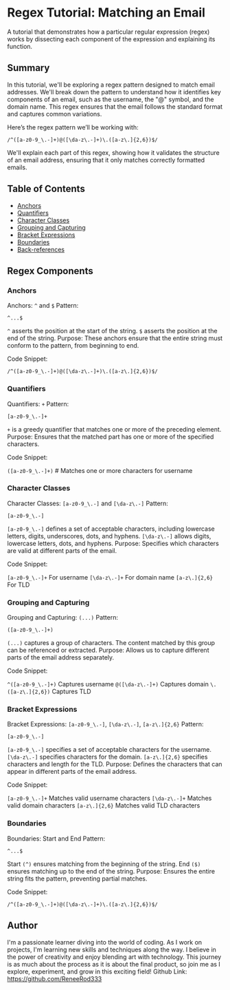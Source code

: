 # Regex Tutorial: Matching an Email

A tutorial that demonstrates how a particular regular expression (regex) works by dissecting each component of the expression and explaining its function.

## Summary

In this tutorial, we'll be exploring a regex pattern designed to match email addresses. We'll break down the pattern to understand how it identifies key components of an email, such as the username, the "@" symbol, and the domain name. This regex ensures that the email follows the standard format and captures common variations.

Here’s the regex pattern we’ll be working with:

`/^([a-z0-9_\.-]+)@([\da-z\.-]+)\.([a-z\.]{2,6})$/`

We'll explain each part of this regex, showing how it validates the structure of an email address, ensuring that it only matches correctly formatted emails.

## Table of Contents

- [Anchors](#anchors)
- [Quantifiers](#quantifiers)
- [Character Classes](#character-classes)
- [Grouping and Capturing](#grouping-and-capturing)
- [Bracket Expressions](#bracket-expressions)
- [Boundaries](#boundaries)
- [Back-references](#back-references)

## Regex Components

### Anchors
Anchors: `^` and `$`
Pattern:

`^...$`

`^` asserts the position at the start of the string.
`$` asserts the position at the end of the string.
Purpose: These anchors ensure that the entire string must conform to the pattern, from beginning to end.

Code Snippet:

`/^([a-z0-9_\.-]+)@([\da-z\.-]+)\.([a-z\.]{2,6})$/`

### Quantifiers
Quantifiers: `+`
Pattern:

`[a-z0-9_\.-]+`

`+` is a greedy quantifier that matches one or more of the preceding element.
Purpose: Ensures that the matched part has one or more of the specified characters.

Code Snippet:

`([a-z0-9_\.-]+)`  # Matches one or more characters for username

### Character Classes
Character Classes: `[a-z0-9_\.-]` and `[\da-z\.-]`
Pattern:

`[a-z0-9_\.-]`

`[a-z0-9_\.-]` defines a set of acceptable characters, including lowercase letters, digits, underscores, dots, and hyphens.
`[\da-z\.-]` allows digits, lowercase letters, dots, and hyphens.
Purpose: Specifies which characters are valid at different parts of the email.

Code Snippet:

`[a-z0-9_\.-]+`  For username
`[\da-z\.-]+`    For domain name
`[a-z\.]{2,6}`   For TLD

### Grouping and Capturing
Grouping and Capturing: `(...)`
Pattern:

`([a-z0-9_\.-]+)`

`(...)` captures a group of characters. The content matched by this group can be referenced or extracted.
Purpose: Allows us to capture different parts of the email address separately.

Code Snippet:

`^([a-z0-9_\.-]+)`  Captures username
`@([\da-z\.-]+)`    Captures domain
`\.([a-z\.]{2,6})`  Captures TLD

### Bracket Expressions
Bracket Expressions: `[a-z0-9_\.-]`, `[\da-z\.-]`, `[a-z\.]{2,6}`
Pattern:

`[a-z0-9_\.-]`

`[a-z0-9_\.-]` specifies a set of acceptable characters for the username.
`[\da-z\.-]` specifies characters for the domain.
`[a-z\.]{2,6}` specifies characters and length for the TLD.
Purpose: Defines the characters that can appear in different parts of the email address.

Code Snippet:

`[a-z0-9_\.-]+` Matches valid username characters
`[\da-z\.-]+`   Matches valid domain characters
`[a-z\.]{2,6}`  Matches valid TLD characters

### Boundaries
Boundaries: Start and End
Pattern:

`^...$`

Start `(^)` ensures matching from the beginning of the string.
End `($)` ensures matching up to the end of the string.
Purpose: Ensures the entire string fits the pattern, preventing partial matches.

Code Snippet:

`/^([a-z0-9_\.-]+)@([\da-z\.-]+)\.([a-z\.]{2,6})$/`


## Author

I'm a passionate learner diving into the world of coding. As I work on projects, I'm learning new skills and techniques along the way. I believe in the power of creativity and enjoy blending art with technology. This journey is as much about the process as it is about the final product, so join me as I explore, experiment, and grow in this exciting field!
Github Link: https://github.com/ReneeRod333
